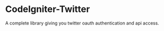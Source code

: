 CodeIgniter-Twitter
=============

A complete library giving you twitter oauth authentication and api access.
